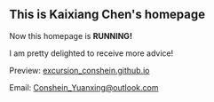 ## This is Kaixiang Chen's homepage

Now this homepage is **RUNNING!**

I am pretty delighted to receive more advice! 

Preview: [excursion_conshein.github.io
](https://excursion_conshein.github.io
)

Email: Conshein_Yuanxing@outlook.com
